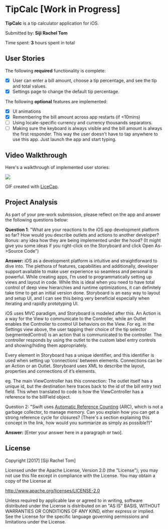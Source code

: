 # TipCalc [Work in Progress]

**TipCalc** is a tip calculator application for iOS.

Submitted by: **Siji Rachel Tom**

Time spent: **3** hours spent in total

## User Stories

The following **required** functionality is complete:
* [x] User can enter a bill amount, choose a tip percentage, and see the tip and total values.
* [x] Settings page to change the default tip percentage.

The following **optional** features are implemented:
* [x] UI animations
* [x] Remembering the bill amount across app restarts (if <10mins)
* [ ] Using locale-specific currency and currency thousands separators.
* [ ] Making sure the keyboard is always visible and the bill amount is always the first responder. This way the user doesn't have to tap anywhere to use this app. Just launch the app and start typing.

## Video Walkthrough 

Here's a walkthrough of implemented user stories:

![](http://i.imgur.com/J6yz5S7.gif)

GIF created with [LiceCap](http://www.cockos.com/licecap/).

## Project Analysis

As part of your pre-work submission, please reflect on the app and answer the following questions below:

**Question 1**: "What are your reactions to the iOS app development platform so far? How would you describe outlets and actions to another developer? Bonus: any idea how they are being implemented under the hood? (It might give you some ideas if you right-click on the Storyboard and click Open As->Source Code")

**Answer:** iOS as a development platform is intuitive and straightforward to dive into. The plethora of features, capabilities and additionally, developer support available to make user experience so seamless and personal is powerful.
While creating apps, I’m used to programmatically setting up views and layout in code. While this is ideal when you need to have total control of deep view hierarchies and runtime optimizations, it can definitely take time to get an initial version done. Storyboard is an easy way to layout and setup UI, and I can see this being very beneficial especially when iterating and rapidly prototyping UI.

iOS uses MVC paradigm, and Storyboard is modeled after this. An Action is a way for the View to communicate to the Controller, while an Outlet enables the Controller to control UI behaviors on the View. For eg. in the Settings view above, the user tapping their choice of the tip selector (segmentedControl) is an action that is communicated to the controller. The controller responds by using the outlet to the custom label entry controls and showing/hiding them appropriately.

Every element in Storyboard has a unique identifier, and this identifier is used when setting up ‘connections’ between elements. Connections can be an Action or an Outlet. Storyboard uses XML to describe the layout, properties and connections of it’s elements.

eg. The main ViewController has this connection: 
<outlet property="billField" destination="4wt-VF-iSY" id="qSp-iA-874"/>
The outlet itself has a unique id, but the destination here traces back to the id of the bill entry text field. This when translated to code is how the ViewController has a reference to the billField object. 


Question 2: "Swift uses [Automatic Reference Counting](https://developer.apple.com/library/content/documentation/Swift/Conceptual/Swift_Programming_Language/AutomaticReferenceCounting.html#//apple_ref/doc/uid/TP40014097-CH20-ID49) (ARC), which is not a garbage collector, to manage memory. Can you explain how you can get a strong reference cycle for closures? (There's a section explaining this concept in the link, how would you summarize as simply as possible?)"

**Answer:** [Enter your answer here in a paragraph or two].


## License

Copyright [2017] [Siji Rachel Tom]

Licensed under the Apache License, Version 2.0 (the "License");
you may not use this file except in compliance with the License.
You may obtain a copy of the License at

http://www.apache.org/licenses/LICENSE-2.0

Unless required by applicable law or agreed to in writing, software
distributed under the License is distributed on an "AS IS" BASIS,
WITHOUT WARRANTIES OR CONDITIONS OF ANY KIND, either express or implied.
See the License for the specific language governing permissions and
limitations under the License.
